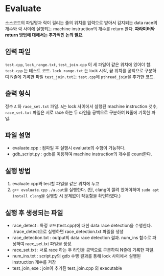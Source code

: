 # Evaluate

소스코드의 파일명과 락이 걸리는 줄의 위치를 입력으로 받아서 감지되는 data race의 개수와 락 사이에 실행되는 machine instruction의 개수를 return 한다.
**파라미터와 return 방법에 대해서는 추가적인 논의 필요.**

## 입력 파일
`test.cpp`, `lock_range.txt`, `test_join.cpp` 이 세 파일이 같은 위치에 있어야 함.
`test.cpp` 는 테스트 코드.
`lock_range.txt` 는 lock 시작, 끝 위치를 공백으로 구분하여 N줄에 기록한 파일
`test_join.txt`는 `test.cpp`에 `pthread_join`을 추가한 코드.

## 출력 형식
정수 `A` 와 `race_set.txt` 파일.
`A`는 lock 사이에서 실행된 machine instruction 갯수,
`race_set.txt` 파일은 서로 race 하는 두 라인을 공백으로 구분하여 N줄에 기록한 파일.

## 파일 설명
- evaluate.cpp : 컴파일 후 실행시 evaluate의 수행이 가능하다.
- gdb_script.py : gdb를 이용하여 machine instruction의 개수를 count한다.

## 실행 방법
1. evaluate.cpp와 test할 파일을 같은 위치에 두고
2. ```g++ evaluate.cpp``` ```./a.out```을 실행한다.
(단, clang이 깔려 있어야하며 ```sudo apt install clang```을 실행할 시 문제없이 작동함을 확인하였다.)

## 실행 후 생성되는 파일
- race_detect : 특정 코드(test.cpp)에 대한 data race detection을 수행한다. ./race_detect으로 실행하면 race_detection.txt 파일을 생성
- race_detection.txt : output의 data race detection 결과. num_ins 함수로 파싱하여 race_set.txt 파일을 생성.
- race_set.txt : 서로 race 하는 두 라인을 공백으로 구분하여 N줄에 기록한 파일.
- num_ins.txt : script.py의 gdb 수행 결과를 통해 lock 사이에서 실행된 instruction 개수를 저장
- test_join_exe : join이 추가된 test_join.cpp 의 executable
